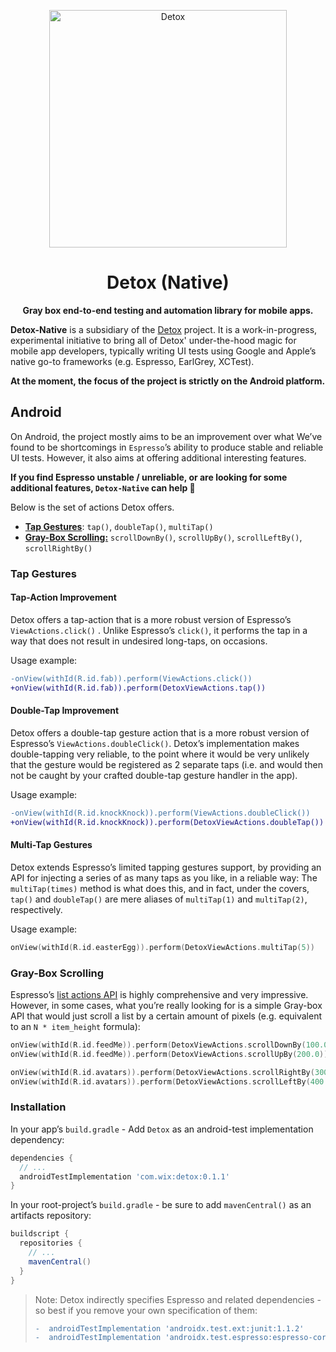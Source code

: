 <!-- markdownlint-configure-file { "first-line-heading": 0 } -->
<p align="center">
 <img alt="Detox" width=380 src="https://raw.githubusercontent.com/wix/Detox/master/docs/img/DetoxLogo.png"/>
</p>
<h1 align="center">
  Detox (Native)
</h1>
<p align="center">
  <b>Gray box end-to-end testing and automation library for mobile apps.</b>
</p>

**Detox-Native** is a subsidiary of the [Detox](https://github.com/wix/Detox) project. It is a work-in-progress, experimental initiative to bring all of Detox' under-the-hood magic for mobile app developers, typically writing UI tests using Google and Apple’s native go-to frameworks (e.g. Espresso, EarlGrey, XCTest).

**At the moment, the focus of the project is strictly on the Android platform.**

## Android

On Android, the project mostly aims to be an improvement over what We’ve found to be shortcomings in `Espresso`’s ability to produce stable and reliable UI tests. However, it also aims at offering additional interesting features.

**If you find Espresso unstable / unreliable, or are looking for some additional features, `Detox-Native` can help :muscle:**

Below is the set of actions Detox offers.

* [**Tap Gestures**](#tap-gestures): `tap()`, `doubleTap()`, `multiTap()`
* [**Gray-Box Scrolling:**](#gray-box-scrolling) `scrollDownBy()`, `scrollUpBy()`, `scrollLeftBy()`, `scrollRightBy()`

### Tap Gestures

#### Tap-Action Improvement

Detox offers a tap-action that is a more robust version of Espresso’s `ViewActions.click()` . Unlike Espresso’s `click()`, it performs the tap in a way that does not result in undesired long-taps, on occasions.

Usage example:

```diff
-onView(withId(R.id.fab)).perform(ViewActions.click())
+onView(withId(R.id.fab)).perform(DetoxViewActions.tap())
```

#### Double-Tap Improvement

Detox offers a double-tap gesture action that is a more robust version of Espresso’s `ViewActions.doubleClick()`. Detox’s implementation makes double-tapping very reliable, to the point where it would be very unlikely that the gesture would be registered as 2 separate taps (i.e. and would then not be caught by your crafted double-tap gesture handler in the app).

Usage example:

```diff
-onView(withId(R.id.knockKnock)).perform(ViewActions.doubleClick())
+onView(withId(R.id.knockKnock)).perform(DetoxViewActions.doubleTap())
```

#### Multi-Tap Gestures

Detox extends Espresso’s limited tapping gestures support, by providing an API for injecting a series of as many taps as you like, in a reliable way: The `multiTap(times)` method is what does this, and in fact, under the covers, `tap()` and `doubleTap()` are mere aliases of `multiTap(1)` and `multiTap(2)`, respectively.

Usage example:

```kotlin
onView(withId(R.id.easterEgg)).perform(DetoxViewActions.multiTap(5))
```

### Gray-Box Scrolling

Espresso’s [list actions API](https://developer.android.com/training/testing/espresso/lists) is highly comprehensive and very impressive. However, in some cases, what you’re really looking for is a simple Gray-box API that would just scroll a list by a certain amount of pixels (e.g. equivalent to an `N * item_height` formula):

```kotlin
onView(withId(R.id.feedMe)).perform(DetoxViewActions.scrollDownBy(100.0)) // 100 is in DP!
onView(withId(R.id.feedMe)).perform(DetoxViewActions.scrollUpBy(200.0))

onView(withId(R.id.avatars)).perform(DetoxViewActions.scrollRightBy(300.0))
onView(withId(R.id.avatars)).perform(DetoxViewActions.scrollLeftBy(400.0))
```

### Installation

In your app’s `build.gradle` - Add `Detox` as an android-test implementation dependency:

```groovy
dependencies {
  // ...  
  androidTestImplementation 'com.wix:detox:0.1.1'
}
```

In your root-project’s `build.gradle` - be sure to add `mavenCentral()` as an artifacts repository:

```groovy
buildscript {
  repositories {
    // ...
    mavenCentral()
  }
}
```

> Note: Detox indirectly specifies Espresso and related dependencies - so best if you remove your own specification of them:
>
> ```diff
> -  androidTestImplementation 'androidx.test.ext:junit:1.1.2'
> -  androidTestImplementation 'androidx.test.espresso:espresso-core:3.3.0
> ```
